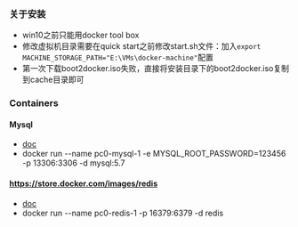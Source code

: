 ### 关于安装
- win10之前只能用docker tool box
- 修改虚拟机目录需要在quick start之前修改start.sh文件：加入` export MACHINE_STORAGE_PATH="E:\VMs\docker-machine" `配置
- 第一次下载boot2docker.iso失败，直接将安装目录下的boot2docker.iso复制到cache目录即可

### Containers
#### Mysql
- [doc](https://store.docker.com/images/mysql)
-  docker run --name pc0-mysql-1 -e MYSQL_ROOT_PASSWORD=123456 -p 13306:3306 -d mysql:5.7

#### https://store.docker.com/images/redis
- [doc](https://store.docker.com/images/redis)
- docker run --name pc0-redis-1 -p 16379:6379 -d redis
